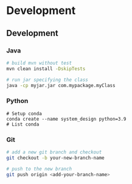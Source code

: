 # Development


## Development

### Java

```bash
# build mvn without test
mvn clean install -DskipTests

# run jar specifying the class
java -cp myjar.jar com.mypackage.myClass
```

### Python

```
# Setup conda
conda create --name system_design python=3.9
# List conda
```

### Git

```bash
# add a new git branch and checkout
git checkout -b your-new-branch-name

# push to the new branch
git push origin <add-your-branch-name>
```
